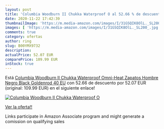 ```yaml
---
layout: post
title: 'Columbia Woodburn II Chukka Waterproof O al 52.66 % de descuento'
date: 2020-11-22 17:42:39
thumbnailImage: 'https://m.media-amazon.com/images/I/31GSQIK8OlL._SL200_.jpg'
images: [ 'https://m.media-amazon.com/images/I/31GSQIK8OlL._SL200_.jpg' ]
comments: true
category: ofertas
author: ring
slug: B00YMX9732
description:
actualPrice: 52.07 EUR
comparePrice: 109.99 EUR
inStock: true
---
```


Está [Columbia Woodburn II Chukka Waterproof Omni-Heat  Zapatos Hombre  Negro  Black  Goldenrod   40 EU](https://www.amazon.es/dp/B00YMX9732/?tag=tolees-21) con 52.66 de descuento por 52.07 EUR (original: 109.99 EUR) en el siguiente enlace!

[![Columbia Woodburn II Chukka Waterproof O](https://m.media-amazon.com/images/I/31GSQIK8OlL._SL200_.jpg)](https://www.amazon.es/dp/B00YMX9732/?tag=tolees-21)

[Ver la oferta!!](https://www.amazon.es/dp/B00YMX9732/?tag=tolees-21)

Links participate in Amazon Associate program and might generate a comission on qualifying sales


